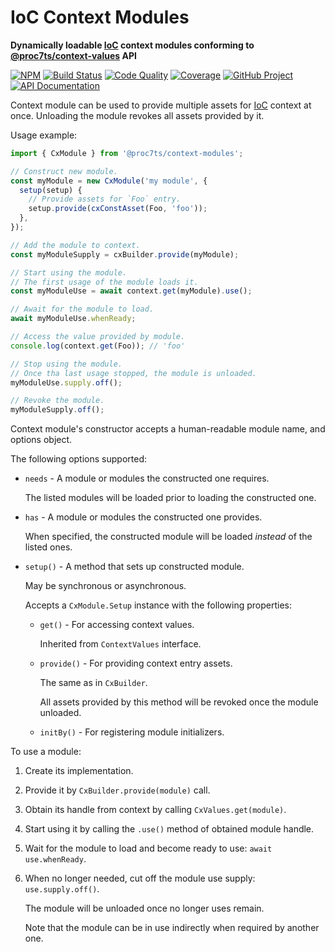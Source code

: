 # IoC Context Modules

**Dynamically loadable [IoC] context modules conforming to [@proc7ts/context-values] API**

[![NPM][npm-image]][npm-url]
[![Build Status][build-status-img]][build-status-link]
[![Code Quality][quality-img]][quality-link]
[![Coverage][coverage-img]][coverage-link]
[![GitHub Project][github-image]][github-url]
[![API Documentation][api-docs-image]][api-docs-url]

Context module can be used to provide multiple assets for [IoC] context at once. Unloading the module revokes all assets
provided by it.

[npm-image]: https://img.shields.io/npm/v/@proc7ts/context-modules.svg?logo=npm
[npm-url]: https://www.npmjs.com/package/@proc7ts/context-modules
[build-status-img]: https://github.com/proc7ts/context-modules/workflows/Build/badge.svg
[build-status-link]: https://github.com/proc7ts/context-modules/actions?query=workflow:Build
[quality-img]: https://app.codacy.com/project/badge/Grade/2d46bc304056475881239a28a739fc93
[quality-link]: https://www.codacy.com/gh/proc7ts/context-modules/dashboard?utm_source=github.com&utm_medium=referral&utm_content=proc7ts/context-modules&utm_campaign=Badge_Grade
[coverage-img]: https://app.codacy.com/project/badge/Coverage/2d46bc304056475881239a28a739fc93
[coverage-link]: https://www.codacy.com/gh/proc7ts/context-modules/dashboard?utm_source=github.com&utm_medium=referral&utm_content=proc7ts/context-modules&utm_campaign=Badge_Coverage
[github-image]: https://img.shields.io/static/v1?logo=github&label=GitHub&message=project&color=informational
[github-url]: https://github.com/proc7ts/context-modules
[api-docs-image]: https://img.shields.io/static/v1?logo=typescript&label=API&message=docs&color=informational
[api-docs-url]: https://proc7ts.github.io/context-modules/
[ioc]: https://en.wikipedia.org/wiki/Inversion_of_control
[@proc7ts/context-values]: https://www.npmjs.com/package/@proc7ts/context-values

Usage example:

```typescript
import { CxModule } from '@proc7ts/context-modules';

// Construct new module.
const myModule = new CxModule('my module', {
  setup(setup) {
    // Provide assets for `Foo` entry.
    setup.provide(cxConstAsset(Foo, 'foo'));
  },
});

// Add the module to context.
const myModuleSupply = cxBuilder.provide(myModule);

// Start using the module.
// The first usage of the module loads it.
const myModuleUse = await context.get(myModule).use();

// Await for the module to load.
await myModuleUse.whenReady;

// Access the value provided by module.
console.log(context.get(Foo)); // 'foo'

// Stop using the module.
// Once tha last usage stopped, the module is unloaded.
myModuleUse.supply.off();

// Revoke the module.
myModuleSupply.off();
```

Context module's constructor accepts a human-readable module name, and options object.

The following options supported:

- `needs` - A module or modules the constructed one requires.

  The listed modules will be loaded prior to loading the constructed one.

- `has` - A module or modules the constructed one provides.

  When specified, the constructed module will be loaded _instead_ of the listed ones.

- `setup()` - A method that sets up constructed module.

  May be synchronous or asynchronous.

  Accepts a `CxModule.Setup` instance with the following properties:

  - `get()` - For accessing context values.

    Inherited from `ContextValues` interface.

  - `provide()` - For providing context entry assets.

    The same as in `CxBuilder`.

    All assets provided by this method will be revoked once the module unloaded.

  - `initBy()` - For registering module initializers.

To use a module:

1. Create its implementation.
2. Provide it by `CxBuilder.provide(module)` call.
3. Obtain its handle from context by calling `CxValues.get(module)`.
4. Start using it by calling the `.use()` method of obtained module handle.
5. Wait for the module to load and become ready to use: `await use.whenReady`.
6. When no longer needed, cut off the module use supply: `use.supply.off()`.

   The module will be unloaded once no longer uses remain.

   Note that the module can be in use indirectly when required by another one.
